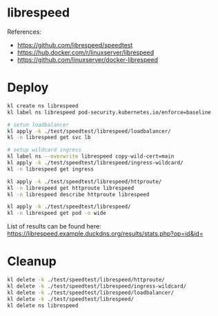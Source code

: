
# librespeed

References:
- https://github.com/librespeed/speedtest
- https://hub.docker.com/r/linuxserver/librespeed
- https://github.com/linuxserver/docker-librespeed

# Deploy

```bash
kl create ns librespeed
kl label ns librespeed pod-security.kubernetes.io/enforce=baseline

# setun loadbalancer
kl apply -k ./test/speedtest/librespeed/loadbalancer/
kl -n librespeed get svc lb

# setup wildcard ingress
kl label ns --overwrite librespeed copy-wild-cert=main
kl apply -k ./test/speedtest/librespeed/ingress-wildcard/
kl -n librespeed get ingress

kl apply -k ./test/speedtest/librespeed/httproute/
kl -n librespeed get httproute librespeed
kl -n librespeed describe httproute librespeed

kl apply -k ./test/speedtest/librespeed/
kl -n librespeed get pod -o wide
```

List of results can be found here:
https://librespeed.example.duckdns.org/results/stats.php?op=id&id=

# Cleanup

```bash
kl delete -k ./test/speedtest/librespeed/httproute/
kl delete -k ./test/speedtest/librespeed/ingress-wildcard/
kl delete -k ./test/speedtest/librespeed/loadbalancer/
kl delete -k ./test/speedtest/librespeed/
kl delete ns librespeed
```
